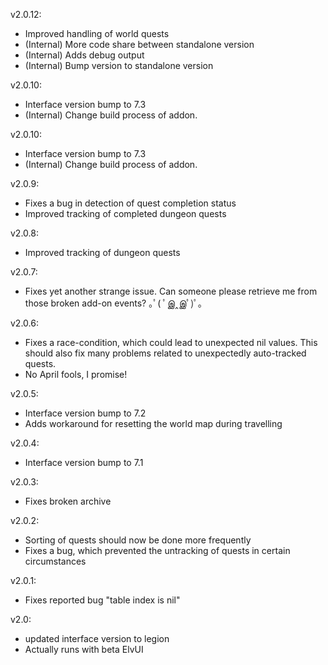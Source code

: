 v2.0.12:

-   Improved handling of world quests
-   (Internal) More code share between standalone version
-   (Internal) Adds debug output
-   (Internal) Bump version to standalone version

v2.0.10:

-   Interface version bump to 7.3
-   (Internal) Change build process of addon.

v2.0.10:

-   Interface version bump to 7.3
-   (Internal) Change build process of addon.

v2.0.9:

-   Fixes a bug in detection of quest completion status
-   Improved tracking of completed dungeon quests

v2.0.8:

-   Improved tracking of dungeon quests

v2.0.7:

-   Fixes yet another strange issue. Can someone please retrieve me from those broken add-on events? ｡ﾟ( ﾟஇ‸இﾟ)ﾟ｡

v2.0.6:

-   Fixes a race-condition, which could lead to unexpected nil values. This should also fix many problems related to unexpectedly auto-tracked quests.
-   No April fools, I promise!

v2.0.5:

-   Interface version bump to 7.2
-   Adds workaround for resetting the world map during travelling

v2.0.4:

-   Interface version bump to 7.1

v2.0.3:

-   Fixes broken archive

v2.0.2:

-   Sorting of quests should now be done more frequently
-   Fixes a bug, which prevented the untracking of quests in certain circumstances

v2.0.1:

-   Fixes reported bug "table index is nil"

v2.0:

-   updated interface version to legion
-   Actually runs with beta ElvUI
